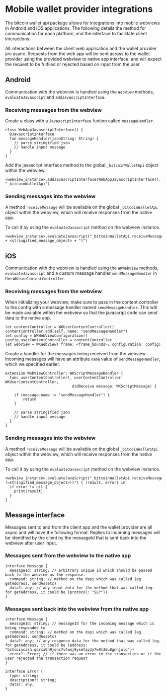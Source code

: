 # Mobile wallet provider integrations

The bitcoin wallet api package allows for integrations into mobile webviews in Android and iOS applications. The following details the method for communication for each platform, and the interface to facilitate client interactions.

All interactions between the client web application and the wallet provider are async. Requests from the web app will be sent across to the wallet provider using the provided webview to native app interface, and will expect the request to be fulfiled or rejected based on input from the user.

## Android

Communication with the webview is handled using the `WebView` methods, `evaluateJavascript` and `addJavascriptInterface`.

### Receiving messages from the webview

Create a class with a `JavascriptInterface` funtion called `messageHandler`.
```
class WebAppJavascriptInterface() {
  @JavascriptInterface
  fun messageHandler(jsonString: String) {
    // parse stringified json
    // handle input message
  }
}
```

Add the javascript interface method to the global `_bitcoinWalletApi` object within the webview.
```
<webview_instance>.addJavascriptInterface(WebAppJavascriptInterface(), "_bitcoinWalletApi")
```

### Sending messages into the webview

A method `receiveMessage` will be available on the global `_bitcoinWalletApi` object within the webview, which will receive responses from the native app.

To call it by using the `evaluateJavascript` method on the webview instance.
```
<webview_instance>.evaluateJavascript("_bitcoinWalletApi.receiveMessage(" + <stringified_message_object> + ")")
```

## iOS

Communication with the webview is handled using the `WKWebView` methods, `evaluateJavascript` and a custom message handler `sendMessageHandler` in the `WKUserContentController`.

### Receiving messages from the webview

When initializing your webview, make sure to pass in the content controller to the config with a message handler named `sendMessageHandler`. This will be made avaiable within the webview so that the javascript code can send data to the native app.
```
let contentController = WKUserContentController()
contentController.add(self, name: "sendMessageHandler")
let config = WKWebViewConfiguration()
config.userContentController = contentController
let webView = WKWebView( frame: <frame_bounds>, configuration: config)
```

Create a handler for the messages being received from the webview. Incoming messages will have an attribute `name` value of `sendMessageHandler`, which we specified earlier.
```
extension WebViewController: WKScriptMessageHandler {
  func userContentController(_ userContentController: WKUserContentController,
                              didReceive message: WKScriptMessage) {
    
    if (message.name != "sendMessageHandler") {
        return
    }

    // parse stringified json
    // handle input message
  }
}
```

### Sending messages into the webview

A method `receiveMessage` will be available on the global `_bitcoinWalletApi` object within the webview, which will receive responses from the native app.

To call it by using the `evaluateJavascript` method on the webview instance.
```
<webview_instance>.evaluateJavaScript("_bitcoinWalletApi.receiveMessage(\(<stringified_message_object>))") { (result, error) in
  if error != nil {
    print(result)
  }
}
```

## Message interface

Messages sent to and from the client app and the wallet provider are all async and will have the following format. Replies to incoming messages will be identified by the client by the messageId that is sent back into the webview after user input.

### Messages sent from the webview to the native app

```
interface Message {
  messageId: string; // arbitrary unique id which should be passed back to the webview as the response.
  command: string; // method on the dapi which was called (eg. getAddress, sendAssets)
  data?: any; // any input data for the method that was called (eg. for getAddress, it could be {protocol: "SLP"})
}
```

### Messages sent back into the webview from the native app

```
interface Message {
  messageId: string; // messageId for the incoming message which is being responded to
  command: string; // method on the dapi which was called (eg. getAddress, sendAssets)
  data?: any; // any response data for the method that was called (eg. for getAddress, it could be {address: "bitcoincash:qqrxa0h9jqnc7v4wmj9ysetsp3y7w9l36u8gnnjulq"})
  error?: Error; // if there was an error in the transaction or if the user rejected the transaction request
}

interface Error {
  type: string;
  description?: string;
  data?: any;
}
```